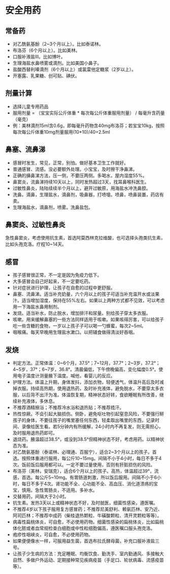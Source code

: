 # 安全用药

## 常备药

- 对乙酰氨基酚（2~3个月以上）。比如泰诺林。
- 布洛芬（6个月以上）。比如美林。
- 口服补液盐Ⅲ。比如博叶。
- 生理海盐水鼻喷雾或滴剂。比如美国小鼻子。
- 盐酸西替利嗪滴剂（6个月以上）或氯雷他定糖浆（2岁以上）。
- 开塞露、乳果糖、创可贴、碘伏。

## 剂量计算

- 选择儿童专用药品
- 服用剂量 = （宝宝实际公斤体重 * 每次每公斤体重服用剂量） / 每毫升含药量（毫克）
- 例：美林滴剂15ml含0.6g，即每毫升药物含40mg布洛芬；若宝宝10kg，按照每次每公斤体重10mg剂量服用(10*10)/40=2.5ml

## 鼻塞、流鼻涕

- 感冒时发生，常见，正常，别怕。做好基本卫生工作就好。
- 普通感冒、流感。没必要额外处理。小宝宝，及时擦干净鼻涕。
- 正确的擤鼻涕方法，压一侧，不要压两侧。多喝水，屋内湿度55%。
- 鼻窦炎，流鼻涕持续10天以上，同时发热超过3天，找耳鼻喉科医生。
- 过敏性鼻炎，陆陆续续半个月以上，避开过敏原，用海盐水冲洗鼻腔。
- 洗鼻。滴鼻，生理盐水，滴鼻剂，吸鼻器，打喷嚏。喷鼻，喷鼻装置，药店有卖。
- 生理海盐水，滴鼻剂，喷雾。洗鼻盐包。

## 鼻窦炎、过敏性鼻炎

急性鼻窦炎，考虑使用抗生素，首选阿莫西林克拉维酸，也可选择头孢类抗生素，比如头孢克洛。疗程10~14天。

## 感冒

- 孩子感冒很正常，不一定是因为免疫力低下。
- 大多感冒会自己好起来，不一定要吃药。
- 针对症状进行护理，让孩子在自愈的过程中更舒服。
- 鼻塞、流鼻涕。适当补充奶量，六个月以上的孩子可适当补充温开水或淡果汁。适当增加湿度，保持在55%左右。如果以上两种方式都不见效，可以考虑用一下海盐水鼻用制剂。
- 发烧。适当补水，防止脱水，增加排汗和尿量。别给孩子穿太多衣服。
- 咳嗽。用来缓解鼻塞的一些方法同样适用于咳嗽。如果咳得厉害，可以给孩子吃一些含糖的食物，一岁以上孩子子可以喝一勺蜂蜜，每次2~5ml。
- 咽喉痛。每天早晚用生理盐水漱口。以把辅食做得清淡好吞咽。

## 发烧

- 判定方法。正常体温：0~6个月，37.5°；7~12月，37.7°；2~3岁，37.2°；4~5岁，37°；6~7岁，36.8°。清晨偏低，下午傍晚偏高，变化幅度0.5°。使用电子温度计测量腋下温度。喊他，看婴儿的反应。
- 护理方法。体温上升期，身体发抖，添加衣物，轻便透气，体温升高后及时减掉衣服。持续高热期，使用退热药，及时补充液体，避免脱水，不要穿太多衣服，以后背不出汗为准。体温恢复期，精神状态好转，食欲睡眠有所改善，继续补充液体，多休息。
- 不推荐酒精擦浴；不推荐冷水浴和退热贴；不推荐捂汗。
- 热性惊厥。不会引起大脑损伤。侧卧，避免呕吐物引起窒息风险，不要强行掰孩子的身体，不要往孩子的嘴里塞任何东西，轻柔取出嘴里的东西，记录时间、录像给医生看。若5分钟内有所缓解，24小时内不再复发，则无需担心，及时服用退热药即可。
- 退烧药。腋温超过38.5°，或没到38.5°但精神状态不好，考虑用药。以精神状态为准。
- 对乙酰氨基酚（泰诺林、必理通、百服宁），适合2~3个月以上的孩子。首选。按照体重进行服用，每公斤10~15mg。间隔不小于4小时，每日不多于4次。饭前饭后服用都可以。一定不要过量使用，否则有肝脏损伤的风险。
- 布洛芬（美林，安瑞克），适合6个月以上的孩子。高热，体温超过39°，流感，首选。每公斤5~10mg。有胃肠道刺激，所以饭后服用。间隔不小于6小时，每日不多于4次。肾功能不全、心功能不全、高血压、消化道溃疡的宝宝，慎用。急性胃肠炎，不适用。多补水。
- 交替用药，间隔大于2小时。
- 抗生素。发热3天以上或精神状态不好，及时就医，细菌性感染，遵医嘱。
- 不推荐4岁以下孩子服用复方感冒药；不推荐尼美舒利、赖氨匹林、安乃近、阿司匹林；不推荐中成药（柴桂退热颗粒、牛磺酸颗粒、清开灵颗粒等等）。
- 病毒性扁桃体炎，可自愈，不必使用药物。细菌性感染的扁桃体炎，比如扁桃体化脓或者血常规检查白细胞或中性粒细胞偏高，遵医嘱口服头孢克洛。
- 疱疹性咽峡炎，可自愈，不必使用药物。
- 如果便便像水一样，可服用益生菌，首选布拉氏酵母菌，补充口服补液盐三号。
- 让孩子少生病的方法：充足睡眠、均衡饮食、勤洗手、室内勤通风、多接触大自然、多做户外运动、定期接种常见疾病疫苗（手足口、轮状病毒、流感疫苗等）。
